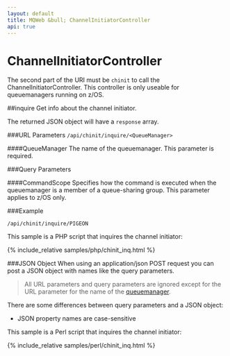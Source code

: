 ```yaml
---
layout: default
title: MQWeb &bull; ChannelInitiatorController
api: true
---
```

ChannelInitiatorController
==========================
The second part of the URI must be `chinit` to call the
 ChannelInitiatorController. This controller is only useable for queuemanagers
 running on z/OS.

##<a name="inquire"></a>inquire
Get info about the channel initiator.

The returned JSON object will have a `response` array.

###<a name="inquireUrl"></a>URL Parameters
`/api/chinit/inquire/<QueueManager>`

####<a name="inquireUrlQueueManager"></a>QueueManager
The name of the queuemanager. This parameter is required.

###<a name="inquireQuery"></a>Query Parameters

####<a name="inquireQueryCommandScope"></a>CommandScope
Specifies how the command is executed when the queuemanager is a member of a 
queue-sharing group. This parameter applies to z/OS only.

###<a name="inquireExample"></a>Example

`/api/chinit/inquire/PIGEON`  

This sample is a PHP script that inquires the channel initiator:

{% include_relative samples/php/chinit_inq.html %}

###<a name="inquireJSON"></a>JSON Object
When using an application/json POST request you can post a JSON object with 
names like the query parameters.

> All URL parameters and query parameters are ignored except for the URL 
> parameter for the name of the [queuemanager](#inquireUrlQueueManager).

There are some differences between query parameters and a JSON object:

+ JSON property names are case-sensitive

This sample is a Perl script that inquires the channel initiator:

{% include_relative samples/perl/chinit_inq.html %}
